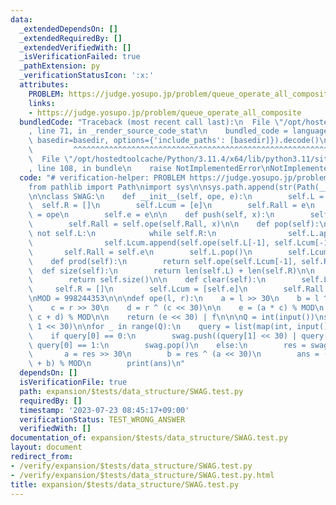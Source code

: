 ```yaml
---
data:
  _extendedDependsOn: []
  _extendedRequiredBy: []
  _extendedVerifiedWith: []
  _isVerificationFailed: true
  _pathExtension: py
  _verificationStatusIcon: ':x:'
  attributes:
    PROBLEM: https://judge.yosupo.jp/problem/queue_operate_all_composite
    links:
    - https://judge.yosupo.jp/problem/queue_operate_all_composite
  bundledCode: "Traceback (most recent call last):\n  File \"/opt/hostedtoolcache/Python/3.11.4/x64/lib/python3.11/site-packages/onlinejudge_verify/documentation/build.py\"\
    , line 71, in _render_source_code_stat\n    bundled_code = language.bundle(stat.path,\
    \ basedir=basedir, options={'include_paths': [basedir]}).decode()\n          \
    \         ^^^^^^^^^^^^^^^^^^^^^^^^^^^^^^^^^^^^^^^^^^^^^^^^^^^^^^^^^^^^^^^^^^^^^^^^^^^^^^^^^\n\
    \  File \"/opt/hostedtoolcache/Python/3.11.4/x64/lib/python3.11/site-packages/onlinejudge_verify/languages/python.py\"\
    , line 108, in bundle\n    raise NotImplementedError\nNotImplementedError\n"
  code: "# verification-helper: PROBLEM https://judge.yosupo.jp/problem/queue_operate_all_composite\n\
    from pathlib import Path\nimport sys\n\nsys.path.append(str(Path(__file__).resolve().parent.parent.parent.parent))\n\
    \n\nclass SWAG:\n    def __init__(self, ope, e):\n        self.L = []\n      \
    \  self.R = []\n        self.Lcum = [e]\n        self.Rall = e\n        self.ope\
    \ = ope\n        self.e = e\n\n    def push(self, x):\n        self.R.append(x)\n\
    \        self.Rall = self.ope(self.Rall, x)\n\n    def pop(self):\n        if\
    \ not self.L:\n            while self.R:\n                self.L.append(self.R.pop())\n\
    \                self.Lcum.append(self.ope(self.L[-1], self.Lcum[-1]))\n     \
    \       self.Rall = self.e\n        self.L.pop()\n        self.Lcum.pop()\n\n\
    \    def prod(self):\n        return self.ope(self.Lcum[-1], self.Rall)\n\n  \
    \  def size(self):\n        return len(self.L) + len(self.R)\n\n    def __len__(self):\n\
    \        return self.size()\n\n    def clear(self):\n        self.L = []\n   \
    \     self.R = []\n        self.Lcum = [self.e]\n        self.Rall = self.e\n\n\
    \nMOD = 998244353\n\n\ndef ope(l, r):\n    a = l >> 30\n    b = l ^ (a << 30)\n\
    \    c = r >> 30\n    d = r ^ (c << 30)\n\n    e = (a * c) % MOD\n    f = (b *\
    \ c + d) % MOD\n\n    return (e << 30) | f\n\n\nQ = int(input())\nswag = SWAG(ope,\
    \ 1 << 30)\n\nfor _ in range(Q):\n    query = list(map(int, input().split()))\n\
    \    if query[0] == 0:\n        swag.push((query[1] << 30) | query[2])\n    elif\
    \ query[0] == 1:\n        swag.pop()\n    else:\n        res = swag.prod()\n \
    \       a = res >> 30\n        b = res ^ (a << 30)\n        ans = (a * query[1]\
    \ + b) % MOD\n        print(ans)\n"
  dependsOn: []
  isVerificationFile: true
  path: expansion/$tests/data_structure/SWAG.test.py
  requiredBy: []
  timestamp: '2023-07-23 08:45:17+09:00'
  verificationStatus: TEST_WRONG_ANSWER
  verifiedWith: []
documentation_of: expansion/$tests/data_structure/SWAG.test.py
layout: document
redirect_from:
- /verify/expansion/$tests/data_structure/SWAG.test.py
- /verify/expansion/$tests/data_structure/SWAG.test.py.html
title: expansion/$tests/data_structure/SWAG.test.py
---
```

